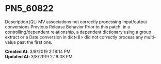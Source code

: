 # PN5_60822

Description jQL: MV associations not correctly processing input/output conversions Previous Release Behavior Prior to this patch, in a controlling/dependent relationship, a dependent dictionary using a group extract or a Date conversion in dict&lt;8&gt; did not correctly process any multi-value past the first one.   

**Created At:** 3/8/2019 2:18:14 PM  
**Updated At:** 3/8/2019 2:19:08 PM  

